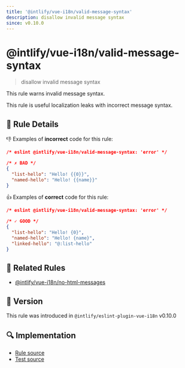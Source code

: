```yaml
---
title: '@intlify/vue-i18n/valid-message-syntax'
description: disallow invalid message syntax
since: v0.10.0
---
```


# @intlify/vue-i18n/valid-message-syntax

> disallow invalid message syntax

This rule warns invalid message syntax.

This rule is useful localization leaks with incorrect message syntax.

## :book: Rule Details

:-1: Examples of **incorrect** code for this rule:

<eslint-code-block language="json">

```json
/* eslint @intlify/vue-i18n/valid-message-syntax: 'error' */

/* ✗ BAD */
{
  "list-hello": "Hello! {{0}}",
  "named-hello": "Hello! {{name}}"
}
```

</eslint-code-block>

:+1: Examples of **correct** code for this rule:

<eslint-code-block language="json">

```json
/* eslint @intlify/vue-i18n/valid-message-syntax: 'error' */

/* ✓ GOOD */
{
  "list-hello": "Hello! {0}",
  "named-hello": "Hello! {name}",
  "linked-hello": "@:list-hello"
}
```

</eslint-code-block>

## :couple: Related Rules

- [@intlify/vue-i18n/no-html-messages](./no-html-messages.md)

## :rocket: Version

This rule was introduced in `@intlify/eslint-plugin-vue-i18n` v0.10.0

## :mag: Implementation

- [Rule source](https://github.com/intlify/eslint-plugin-vue-i18n/blob/master/lib/rules/valid-message-syntax.ts)
- [Test source](https://github.com/intlify/eslint-plugin-vue-i18n/tree/master/tests/lib/rules/valid-message-syntax.ts)

